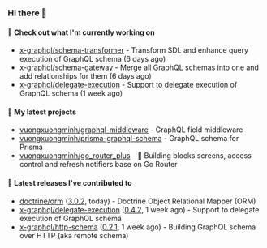 ### Hi there 👋

#### 👷 Check out what I'm currently working on

- [x-graphql/schema-transformer](https://github.com/x-graphql/schema-transformer) - Transform SDL and enhance query execution of GraphQL schema (6 days ago)
- [x-graphql/schema-gateway](https://github.com/x-graphql/schema-gateway) - Merge all GraphQL schemas into one and add relationships for them (6 days ago)
- [x-graphql/delegate-execution](https://github.com/x-graphql/delegate-execution) - Support to delegate execution of GraphQL schema (1 week ago)

#### 🌱 My latest projects

- [vuongxuongminh/graphql-middleware](https://github.com/vuongxuongminh/graphql-middleware) - GraphQL field middleware
- [vuongxuongminh/prisma-graphql-schema](https://github.com/vuongxuongminh/prisma-graphql-schema) - GraphQL schema for Prisma
- [vuongxuongminh/go_router_plus](https://github.com/vuongxuongminh/go_router_plus) - :office: Building blocks screens, access control and refresh notifiers base on Go Router

#### 🔭 Latest releases I've contributed to

- [doctrine/orm](https://github.com/doctrine/orm) ([3.0.2](https://github.com/doctrine/orm/releases/tag/3.0.2), today) - Doctrine Object Relational Mapper (ORM)
- [x-graphql/delegate-execution](https://github.com/x-graphql/delegate-execution) ([0.4.2](https://github.com/x-graphql/delegate-execution/releases/tag/0.4.2), 1 week ago) - Support to delegate execution of GraphQL schema
- [x-graphql/http-schema](https://github.com/x-graphql/http-schema) ([0.2.1](https://github.com/x-graphql/http-schema/releases/tag/0.2.1), 1 week ago) - Building GraphQL schema over HTTP (aka remote schema)

